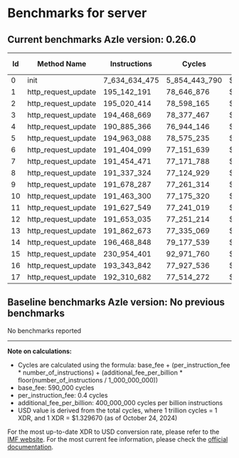 # Benchmarks for server

## Current benchmarks Azle version: 0.26.0

| Id  | Method Name         | Instructions  | Cycles        | USD           | USD/Million Calls |
| --- | ------------------- | ------------- | ------------- | ------------- | ----------------- |
| 0   | init                | 7_634_634_475 | 5_854_443_790 | $0.0077844783 | $7_784.47         |
| 1   | http_request_update | 195_142_191   | 78_646_876    | $0.0001045744 | $104.57           |
| 2   | http_request_update | 195_020_414   | 78_598_165    | $0.0001045096 | $104.50           |
| 3   | http_request_update | 194_468_669   | 78_377_467    | $0.0001042162 | $104.21           |
| 4   | http_request_update | 190_885_366   | 76_944_146    | $0.0001023103 | $102.31           |
| 5   | http_request_update | 194_963_088   | 78_575_235    | $0.0001044791 | $104.47           |
| 6   | http_request_update | 191_404_099   | 77_151_639    | $0.0001025862 | $102.58           |
| 7   | http_request_update | 191_454_471   | 77_171_788    | $0.0001026130 | $102.61           |
| 8   | http_request_update | 191_337_324   | 77_124_929    | $0.0001025507 | $102.55           |
| 9   | http_request_update | 191_678_287   | 77_261_314    | $0.0001027321 | $102.73           |
| 10  | http_request_update | 191_463_300   | 77_175_320    | $0.0001026177 | $102.61           |
| 11  | http_request_update | 191_627_549   | 77_241_019    | $0.0001027051 | $102.70           |
| 12  | http_request_update | 191_653_035   | 77_251_214    | $0.0001027186 | $102.71           |
| 13  | http_request_update | 191_862_673   | 77_335_069    | $0.0001028301 | $102.83           |
| 14  | http_request_update | 196_468_848   | 79_177_539    | $0.0001052800 | $105.27           |
| 15  | http_request_update | 230_954_401   | 92_971_760    | $0.0001236218 | $123.62           |
| 16  | http_request_update | 193_343_842   | 77_927_536    | $0.0001036179 | $103.61           |
| 17  | http_request_update | 192_310_682   | 77_514_272    | $0.0001030684 | $103.06           |

## Baseline benchmarks Azle version: No previous benchmarks

No benchmarks reported

---

**Note on calculations:**

- Cycles are calculated using the formula: base_fee + (per_instruction_fee \* number_of_instructions) + (additional_fee_per_billion \* floor(number_of_instructions / 1_000_000_000))
- base_fee: 590_000 cycles
- per_instruction_fee: 0.4 cycles
- additional_fee_per_billion: 400_000_000 cycles per billion instructions
- USD value is derived from the total cycles, where 1 trillion cycles = 1 XDR, and 1 XDR = $1.329670 (as of October 24, 2024)

For the most up-to-date XDR to USD conversion rate, please refer to the [IMF website](https://www.imf.org/external/np/fin/data/rms_sdrv.aspx).
For the most current fee information, please check the [official documentation](https://internetcomputer.org/docs/current/developer-docs/gas-cost#execution).
